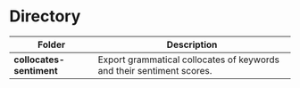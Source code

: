 # Directory

| Folder | Description |
| --- | --- |
| **collocates-sentiment** | Export grammatical collocates of keywords and their sentiment scores. |

